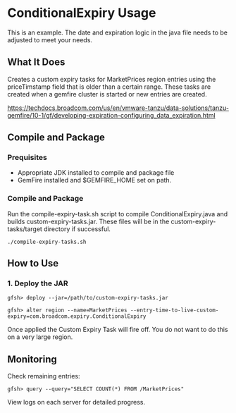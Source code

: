 # ConditionalExpiry Usage

This is an example. The date and expiration logic in the java file needs to be adjusted to meet your needs. 

## What It Does
Creates a custom expiry tasks for MarketPrices region entries using the priceTimstamp field that is older than a certain range. These tasks are created when a gemfire cluster is started or new entries are created.

https://techdocs.broadcom.com/us/en/vmware-tanzu/data-solutions/tanzu-gemfire/10-1/gf/developing-expiration-configuring_data_expiration.html

## Compile and Package

### Prequisites
- Appropriate JDK installed to compile and package file
- GemFire installed and $GEMFIRE_HOME set on path.

### Compile and Package
Run the compile-expiry-task.sh script to compile ConditionalExpiry.java and builds custom-expiry-tasks.jar. These files will be in the custom-expiry-tasks/target directory if successful. 

```
./compile-expiry-tasks.sh
```

## How to Use

### 1. Deploy the JAR

```
gfsh> deploy --jar=/path/to/custom-expiry-tasks.jar
```

```
gfsh> alter region --name=MarketPrices --entry-time-to-live-custom-expiry=com.broadcom.expiry.ConditionalExpiry
```

Once applied the Custom Expiry Task will fire off. You do not want to do this on a very large region.


## Monitoring

Check remaining entries:
```
gfsh> query --query="SELECT COUNT(*) FROM /MarketPrices"
```

View logs on each server for detailed progress.
